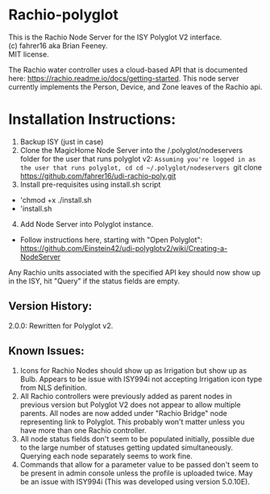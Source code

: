 # Rachio-polyglot
This is the Rachio Node Server for the ISY Polyglot V2 interface.  
(c) fahrer16 aka Brian Feeney.  
MIT license. 

The Rachio water controller uses a cloud-based API that is documented here: https://rachio.readme.io/docs/getting-started.
This node server currently implements the Person, Device, and Zone leaves of the Rachio api.


# Installation Instructions:
1. Backup ISY (just in case)
2. Clone the MagicHome Node Server into the /.polyglot/nodeservers folder for the user that runs polyglot v2:
`Assuming you're logged in as the user that runs polyglot, cd cd ~/.polyglot/nodeservers
`git clone https://github.com/fahrer16/udi-rachio-poly.git
3. Install pre-requisites using install.sh script
  * 'chmod +x ./install.sh
  * 'install.sh
4. Add Node Server into Polyglot instance.
  * Follow instructions here, starting with "Open Polyglot": https://github.com/Einstein42/udi-polyglotv2/wiki/Creating-a-NodeServer 

Any Rachio units associated with the specified API key should now show up in the ISY, hit "Query" if the status fields are empty.  
 
## Version History:
2.0.0: Rewritten for Polyglot v2.

## Known Issues:
1. Icons for Rachio Nodes should show up as Irrigation but show up as Bulb.  Appears to be issue with ISY994i not accepting Irrigation icon type from NLS definition.
2. All Rachio controllers were previously added as parent nodes in previous version but Polyglot V2 does not appear to allow multiple parents.  All nodes are now added under "Rachio Bridge" node representing link to Polyglot.  This probably won't matter unless you have more than one Rachio controller.
3. All node status fields don't seem to be populated initially, possible due to the large number of statuses getting updated simultaneously.  Querying each node separately seems to work fine.
4. Commands that allow for a parameter value to be passed don't seem to be present in admin console unless the profile is uploaded twice.  May be an issue with ISY994i (This was developed using version 5.0.10E).
